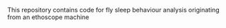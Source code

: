 This repository contains code for fly sleep behaviour analysis originating from an ethoscope machine
